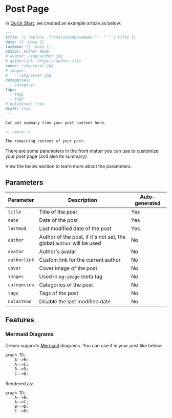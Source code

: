 # Post Page

In [Quick Start](/), we created an example article as below:

```md
---
title: {{ replace .TranslationBaseName "-" " " | title }}
date: {{ .Date }}
lastmod: {{ .Date }}
author: Author Name
# avatar: /img/author.jpg
# authorlink: https://author.site
cover: /img/cover.jpg
# images:
#   - /img/cover.jpg
categories:
  - category1
tags:
  - tag1
  - tag2
# nolastmod: true
draft: true
---

Cut out summary from your post content here.

<!--more-->

The remaining content of your post.
```

There are some parameters in the front matter you can use to customize your post page (and also its summary).

View the below section to learn more about the parameters.

## Parameters

| Parameter    | Description                                                           | Auto-generated |
| ------------ | --------------------------------------------------------------------- | -------------- |
| `title`      | Title of the post                                                     | Yes            |
| `date`       | Date of the post                                                      | Yes            |
| `lastmod`    | Last modified date of the post                                        | Yes            |
| `author`     | Author of the post, if it's not set, the global `author` will be used | No             |
| `avatar`     | Author's avatar                                                       | No             |
| `authorlink` | Custom link for the current author                                    | No             |
| `cover`      | Cover image of the post                                               | No             |
| `images`     | Used in `og:image` meta tag                                           | No             |
| `categories` | Categories of the post                                                | No             |
| `tags`       | Tags of the post                                                      | No             |
| `nolastmod`  | Disable the last modified date                                        | No             |

## Features

### Mermaid Diagrams

Dream supports [Mermaid](https://mermaid.js.org/) diagrams. You can use it in your post like below:

```md
graph TD;
    A-->B;
    A-->C;
    B-->D;
    C-->D;
```

Rendered as:

```mermaid
graph TD;
    A-->B;
    A-->C;
    B-->D;
    C-->D;
```
